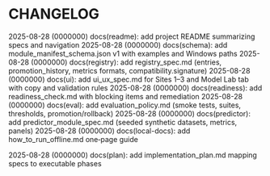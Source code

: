 # CHANGELOG

2025-08-28 (0000000) docs(readme): add project README summarizing specs and navigation
2025-08-28 (0000000) docs(schema): add module_manifest_schema.json v1 with examples and Windows paths
2025-08-28 (0000000) docs(registry): add registry_spec.md (entries, promotion_history, metrics formats, compatibility.signature)
2025-08-28 (0000000) docs(ui): add ui_ux_spec.md for Sites 1–3 and Model Lab tab with copy and validation rules
2025-08-28 (0000000) docs(readiness): add readiness_check.md with blocking items and remediation
2025-08-28 (0000000) docs(eval): add evaluation_policy.md (smoke tests, suites, thresholds, promotion/rollback)
2025-08-28 (0000000) docs(predictor): add predictor_module_spec.md (seeded synthetic datasets, metrics, panels)
2025-08-28 (0000000) docs(local-docs): add how_to_run_offline.md one‑page guide

2025-08-28 (0000000) docs(plan): add implementation_plan.md mapping specs to executable phases
